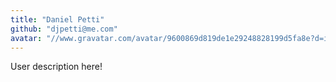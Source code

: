 ```yaml
---
title: "Daniel Petti"
github: "djpetti@me.com"
avatar: "//www.gravatar.com/avatar/9600869d819de1e29248828199d5fa8e?d=identicon"
---
```


User description here!
